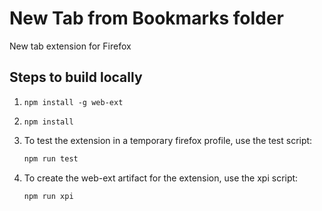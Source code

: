 # New Tab from Bookmarks folder
New tab extension for Firefox


## Steps to build locally
1. `npm install -g web-ext`
2. `npm install`
3. To test the extension in a temporary firefox profile, use the test script:
    ```sh
    npm run test
    ```

4. To create the web-ext artifact for the extension, use the xpi script:
    ```sh
    npm run xpi
    ```


